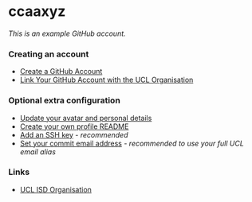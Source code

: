 <!--
**ccaaxyz/ccaaxyz** is a ✨ _special_ ✨ repository because its `README.md` (this file) appears on your GitHub profile.

Here are some ideas to get you started:

- 🔭 I’m currently working on ...
- 🌱 I’m currently learning ...
- 👯 I’m looking to collaborate on ...
- 🤔 I’m looking for help with ...
- 💬 Ask me about ...
- 📫 How to reach me: ...
- 😄 Pronouns: ...
- ⚡ Fun fact: ...
-->

# ccaaxyz

_This is an example GitHub account._



### Creating an account

- [Create a GitHub Account](https://wiki.ucl.ac.uk/display/DP/Create+a+GitHub+Account)
- [Link Your GitHub Account with the UCL Organisation](https://wiki.ucl.ac.uk/display/DP/Link+Your+GitHub+Account+with+the+UCL+Organization)

### Optional extra configuration

- [Update your avatar and personal details](https://docs.github.com/en/account-and-profile/setting-up-and-managing-your-github-profile/customizing-your-profile/personalizing-your-profile)
- [Create your own profile README](https://docs.github.com/en/account-and-profile/setting-up-and-managing-your-github-profile/customizing-your-profile/managing-your-profile-readme)
- [Add an SSH key](https://docs.github.com/en/authentication/connecting-to-github-with-ssh/about-ssh) _- recommended_
- [Set your commit email address](https://docs.github.com/en/enterprise-server@3.3/account-and-profile/setting-up-and-managing-your-personal-account-on-github/managing-email-preferences/setting-your-commit-email-address) _- recommended to use your full UCL email alias_

### Links

- [UCL ISD Organisation](https://github.com/ucl-isd)

